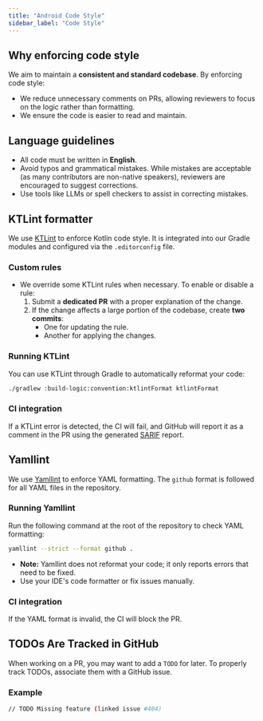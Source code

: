 ```yaml
---
title: "Android Code Style"
sidebar_label: "Code Style"
---
```


## Why enforcing code style

We aim to maintain a **consistent and standard codebase**. By enforcing code style:

- We reduce unnecessary comments on PRs, allowing reviewers to focus on the logic rather than formatting.
- We ensure the code is easier to read and maintain.

## Language guidelines

- All code must be written in **English**.
- Avoid typos and grammatical mistakes. While mistakes are acceptable (as many contributors are non-native speakers), reviewers are encouraged to suggest corrections.
- Use tools like LLMs or spell checkers to assist in correcting mistakes.

## KTLint formatter

We use [KTLint](https://pinterest.github.io/ktlint) to enforce Kotlin code style. It is integrated into our Gradle modules and configured via the `.editorconfig` file.

### Custom rules

- We override some KTLint rules when necessary. To enable or disable a rule:
  1. Submit a **dedicated PR** with a proper explanation of the change.
  2. If the change affects a large portion of the codebase, create **two commits**:
     - One for updating the rule.
     - Another for applying the changes.

### Running KTLint

You can use KTLint through Gradle to automatically reformat your code:

```bash
./gradlew :build-logic:convention:ktlintFormat ktlintFormat
```

### CI integration

If a KTLint error is detected, the CI will fail, and GitHub will report it as a comment in the PR using the generated [SARIF](tips/sarif_reports.md) report.

## Yamllint

We use [Yamllint](https://github.com/adrienverge/yamllint) to enforce YAML formatting. The `github` format is followed for all YAML files in the repository.

### Running Yamllint

Run the following command at the root of the repository to check YAML formatting:

```bash
yamllint --strict --format github .
```

- **Note:** Yamllint does not reformat your code; it only reports errors that need to be fixed.
- Use your IDE's code formatter or fix issues manually.

### CI integration

If the YAML format is invalid, the CI will block the PR.

## TODOs Are Tracked in GitHub

When working on a PR, you may want to add a `TODO` for later. To properly track TODOs, associate them with a GitHub issue.

### Example

```bash
// TODO Missing feature (linked issue #404)
```
